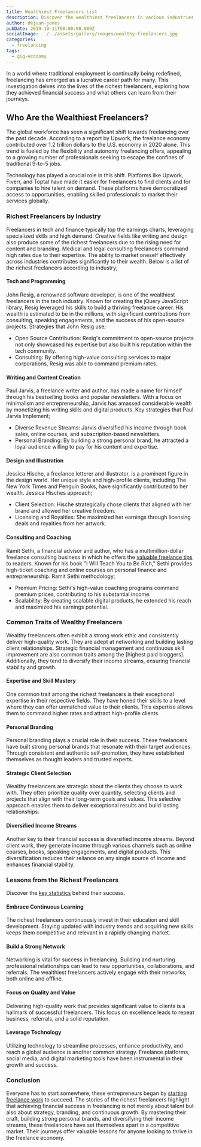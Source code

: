 ```yaml
---
title: Wealthiest Freelancers List
description: Discover the wealthiest freelancers in various industries, analyzing their success stories and key strategies.
author: dejuan-jones
pubDate: 2019-10-11T00:00:00.000Z
socialImage: ../../assets/gallery/images/wealthy-freelancers.jpg
categories:
  - freelancing
tags:
  - gig-economy
---
```


In a world where traditional employment is continually being redefined, freelancing has emerged as a lucrative career path for many. This investigation delves into the lives of the richest freelancers, exploring how they achieved financial success and what others can learn from their journeys.

## Who Are the Wealthiest Freelancers?

The global workforce has seen a significant shift towards freelancing over the past decade. According to a report by Upwork, the freelance economy contributed over 1.2 trillion dollars to the U.S. economy in 2020 alone. This trend is fueled by the flexibility and autonomy freelancing offers, appealing to a growing number of professionals seeking to escape the confines of traditional 9-to-5 jobs.

Technology has played a crucial role in this shift. Platforms like Upwork, Fiverr, and Toptal have made it easier for freelancers to find clients and for companies to hire talent on demand. These platforms have democratized access to opportunities, enabling skilled professionals to market their services globally.

### Richest Freelancers by Industry

Freelancers in tech and finance typically top the earnings charts, leveraging specialized skills and high demand. Creative fields like writing and design also produce some of the richest freelancers due to the rising need for content and branding. Medical and legal consulting freelancers command high rates due to their expertise. The ability to market oneself effectively across industries contributes significantly to their wealth. Below is a list of the richest freelancers according to industry;

#### Tech and Programming

John Resig, a renowned software developer, is one of the wealthiest freelancers in the tech industry. Known for creating the jQuery JavaScript library, Resig leveraged his skills to build a thriving freelance career. His wealth is estimated to be in the millions, with significant contributions from consulting, speaking engagements, and the success of his open-source projects. Strategies that John Resig use;

* Open Source Contribution: Resig's commitment to open-source projects not only showcased his expertise but also built his reputation within the tech community.
* Consulting: By offering high-value consulting services to major corporations, Resig was able to command premium rates.

#### Writing and Content Creation

Paul Jarvis, a freelance writer and author, has made a name for himself through his bestselling books and popular newsletters. With a focus on minimalism and entrepreneurship, Jarvis has amassed considerable wealth by monetizing his writing skills and digital products. Key strategies that Paul Jarvis Implement;

* Diverse Revenue Streams: Jarvis diversified his income through book sales, online courses, and subscription-based newsletters.
* Personal Branding: By building a strong personal brand, he attracted a loyal audience willing to pay for his content and expertise.

#### Design and Illustration

Jessica Hische, a freelance letterer and illustrator, is a prominent figure in the design world. Her unique style and high-profile clients, including The New York Times and Penguin Books, have significantly contributed to her wealth. Jessica Hisches approach;

* Client Selection: Hische strategically chose clients that aligned with her brand and allowed her creative freedom.
* Licensing and Royalties: She maximized her earnings through licensing deals and royalties from her artwork.

#### Consulting and Coaching

Ramit Sethi, a financial advisor and author, who has a multimillion-dollar freelance consulting business in which he offers the [valuable freelance tips](/tips-for-freelancers) to readers. Known for his book "I Will Teach You to Be Rich," Sethi provides high-ticket coaching and online courses on personal finance and entrepreneurship. Ramit Sethi methodology;

* Premium Pricing: Sethi's high-value coaching programs command premium prices, contributing to his substantial income.
* Scalability: By creating scalable digital products, he extended his reach and maximized his earnings potential.

### Common Traits of Wealthy Freelancers

Wealthy freelancers often exhibit a strong work ethic and consistently deliver high-quality work. They are adept at networking and building lasting client relationships. Strategic financial management and continuous skill improvement are also common traits among the [highest paid bloggers]. Additionally, they tend to diversify their income streams, ensuring financial stability and growth.

#### Expertise and Skill Mastery

One common trait among the richest freelancers is their exceptional expertise in their respective fields. They have honed their skills to a level where they can offer unmatched value to their clients. This expertise allows them to command higher rates and attract high-profile clients.

#### Personal Branding

Personal branding plays a crucial role in their success. These freelancers have built strong personal brands that resonate with their target audiences. Through consistent and authentic self-promotion, they have established themselves as thought leaders and trusted experts.

#### Strategic Client Selection

Wealthy freelancers are strategic about the clients they choose to work with. They often prioritize quality over quantity, selecting clients and projects that align with their long-term goals and values. This selective approach enables them to deliver exceptional results and build lasting relationships.

#### Diversified Income Streams

Another key to their financial success is diversified income streams. Beyond client work, they generate income through various channels such as online courses, books, speaking engagements, and digital products. This diversification reduces their reliance on any single source of income and enhances financial stability.

### Lessons from the Richest Freelancers

Discover the [key statistics](/statistics-freelancers-should-know) behind their success.

#### Embrace Continuous Learning

The richest freelancers continuously invest in their education and skill development. Staying updated with industry trends and acquiring new skills keeps them competitive and relevant in a rapidly changing market.

#### Build a Strong Network

Networking is vital for success in freelancing. Building and nurturing professional relationships can lead to new opportunities, collaborations, and referrals. The wealthiest freelancers actively engage with their networks, both online and offline.

#### Focus on Quality and Value

Delivering high-quality work that provides significant value to clients is a hallmark of successful freelancers. This focus on excellence leads to repeat business, referrals, and a solid reputation.

#### Leverage Technology

Utilizing technology to streamline processes, enhance productivity, and reach a global audience is another common strategy. Freelance platforms, social media, and digital marketing tools have been instrumental in their growth and success.

### Conclusion

Everyone has to start somewhere, these entrepreneurs began by [starting freelance work](/how-to-start-freelancing) to succeed. The stories of the richest freelancers highlight that achieving financial success in freelancing is not merely about talent but also about strategy, branding, and continuous growth. By mastering their craft, building strong personal brands, and diversifying their income streams, these freelancers have set themselves apart in a competitive market. Their journeys offer valuable lessons for anyone looking to thrive in the freelance economy.
